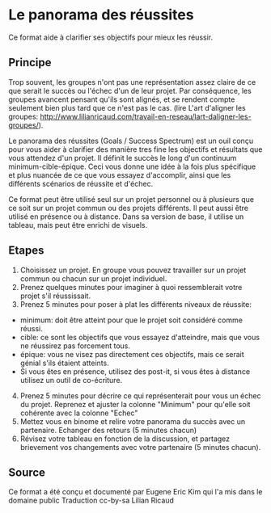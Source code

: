 # Le panorama des réussites

Ce format aide à clarifier ses objectifs pour mieux les réussir. 

## Principe

Trop souvent, les groupes n'ont pas une représentation assez claire de ce que serait le succès ou l'échec d'un de leur projet. Par conséquence, les groupes avancent pensant qu'ils sont alignés, et se rendent compte seulement bien plus tard que ce n'est pas le cas. (lire L'art d'aligner les groupes: http://www.lilianricaud.com/travail-en-reseau/lart-daligner-les-groupes/).

Le panorama des réussites (Goals / Success Spectrum) est un ouil conçu pour vous aider à clarifier des manière tres fine les objectifs et résultats que vous attendez d'un projet. Il définit le succès le long d'un continuum minimum-cible-épique. Ceci vous donne une idée à la fois plus spécifique et plus nuancée de ce que vous essayez d'accomplir, ainsi que les différents scénarios de réussite et d'échec.

Ce format peut être utilisé seul sur un projet personnel ou à plusieurs que ce soit sur un projet commun ou des projets différents. Il peut aussi être utilisé en présence ou à distance. Dans sa version de base, il utilise un tableau, mais peut être enrichi de visuels.



## Etapes

1. Choisissez un projet. En groupe vous pouvez travailler sur un projet commun ou chacun sur un projet individuel.
2. Prenez quelques minutes pour imaginer à quoi ressemblerait votre projet s'il réussissait.
3. Prenez 5 minutes pour poser à plat les différents niveaux de réussite:
 - minimum: doit être atteint pour que le projet soit considéré comme réussi.
 - cible: ce sont les objectifs que vous essayez d'atteindre, mais que vous ne réussirez pas forcement tous.
 - épique: vous ne visez pas directement ces objectifs, mais ce serait génial s'ils étaient atteints. 
 - Si vous êtes en présence, utilisez des post-it, si vous êtes à distance utilisez un outil de co-écriture.
4. Prenez 5 minutes pour décrire ce qui représenterait pour vous un échec du projet. Reprenez et ajuster la colonne "Minimum" pour qu'elle soit cohérente avec la colonne "Echec"
5. Mettez vous en binome et relire votre panorama du succès avec un partenaire. Echanger des retours (5 minutes chacun)
6. Révisez votre tableau en fonction de la discussion, et partagez brievement vos changements avec votre partenaire (5 minutes chacun).

## Source

Ce format a été conçu et documenté par Eugene Eric Kim qui l'a mis dans le domaine public
Traduction cc-by-sa Lilian Ricaud




